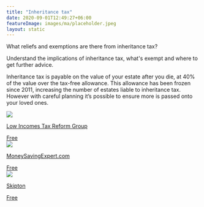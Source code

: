 ```yaml
---
title: "Inheritance tax"
date: 2020-09-01T12:49:27+06:00
featureImage: images/ma/placeholder.jpeg
layout: static
---
```


What reliefs and exemptions are there from inheritance tax?

Understand the implications of inheritance tax, what's exempt and where to get further advice.

Inheritance tax is payable on the value of your estate after you die, at 40% of the value over the tax-free allowance. This allowance has been frozen since 2011, increasing the number of estates liable to inheritance tax. However with careful planning it’s possible to ensure more is passed onto your loved ones.

<a class="ma-link" href="https://www.litrg.org.uk/tax-guides/bereavement/what-reliefs-and-exemptions-are-there-inheritance-tax"><div class="ma-card ma-card-Wealth"><div class="ma-icon"><img src ="/images/Icon-check - wealth - opacity.svg"/></div><div class="ma-name"><p>Low Incomes Tax Reform Group</p></div><div class="ma-paid-text"><span>Free</span></div></div></a><a class="ma-link" href="https://www.moneysavingexpert.com/family/inheritance-tax-planning-iht/"><div class="ma-card ma-card-Wealth"><div class="ma-icon"><img src ="/images/Icon-check - wealth - opacity.svg"/></div><div class="ma-name"><p>MoneySavingExpert.com</p></div><div class="ma-paid-text"><span>Free</span></div></div></a><a class="ma-link" href="https://www.skipton.co.uk/financial-advice/inheritance-tax-planning?utm_source=bing"><div class="ma-card ma-card-Wealth"><div class="ma-icon"><img src ="/images/Icon-check - wealth - opacity.svg"/></div><div class="ma-name"><p>Skipton</p></div><div class="ma-paid-text"><span>Free</span></div></div></a>  

<br/><br/>






